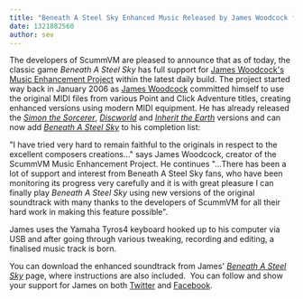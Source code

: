 ```yaml
---
title: "Beneath A Steel Sky Enhanced Music Released by James Woodcock for ScummVM"
date: 1321882560
author: sev
---
```


The developers of ScummVM are pleased to announce that as of today, the classic game *Beneath A Steel Sky* has full support for [James Woodcock's Music Enhancement Project](http://www.jameswoodcock.co.uk/?page_id=54) within the latest daily build. The project started way back in January 2006 as [James Woodcock](http://www.jameswoodcock.co.uk/) committed himself to use the original MIDI files from various Point and Click Adventure titles, creating enhanced versions using modern MIDI equipment. He has already released the *[Simon the Sorcerer](http://www.jameswoodcock.co.uk/?p=956)*, *[Discworld](http://www.jameswoodcock.co.uk/?p=1958)* and *[Inherit the Earth](http://www.jameswoodcock.co.uk/?p=1935)* versions and can now add *[Beneath A Steel Sky](http://www.jameswoodcock.co.uk/?p=7695)* to his completion list:  
  
"I have tried very hard to remain faithful to the originals in respect to the excellent composers creations..." says James Woodcock, creator of the ScummVM Music Enhancement Project. He continues "...There has been a lot of support and interest from Beneath A Steel Sky fans, who have been monitoring its progress very carefully and it is with great pleasure I can finally play *Beneath A Steel Sky* using new versions of the original soundtrack with many thanks to the developers of ScummVM for all their hard work in making this feature possible".  
  
James uses the Yamaha Tyros4 keyboard hooked up to his computer via USB and after going through various tweaking, recording and editing, a finalised music track is born.

You can download the enhanced soundtrack from James' *[Beneath A Steel Sky](http://www.jameswoodcock.co.uk/?p=7695)* page, where instructions are also included.  You can follow and show your support for James on both [Twitter](https://twitter.com/jameswoodcock) and [Facebook](http://www.facebook.com/pages/James-Woodcock/198209883548095).
